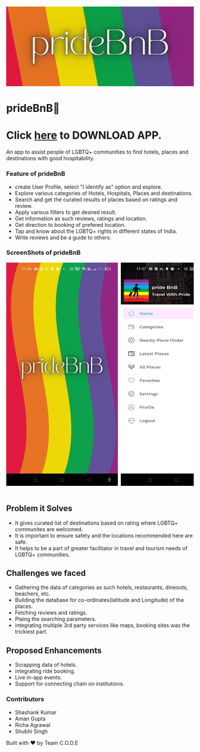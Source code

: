![](./Image-Assets/img1.gif)
# prideBnB🌈
# Click [here](https://drive.google.com/file/d/1RF7pnp8F0ohEH7v4KwviGIcm2bfD_ayj/view?usp=share_link) to DOWNLOAD APP. 
An app to assist people of LGBTQ+ communities to find hotels, places and destinations with good hospitability.

### Feature of prideBnB
- create User Profile, select "I identify as" option and explore.
- Explore various categories of Hotels, Hospitals, Places and destinations.
- Search and get the curated results of places based on ratings and review.
- Apply various filters to get desired result.
- Get information as such reviews, ratings and location.
- Get direction to booking of prefered location.
- Tap and know about the LGBTQ+ rights in different states of India.
- Write reviews and be a guide to others.


### ScreenShots of prideBnB 
<pre>
<img src="./images/img1.jpg" alt="1" width="300" height="600" /> <img src="./images/img2.jpg" alt="1" width="300" height="600" /> <img src="./images/img3.jpg" alt="1" width="300" height="600" /> <img src="./images/img11.jpg" alt="1" width="300" height="600" /> <img src="./images/img4.jpg" alt="1" width="300" height="600" /> <img src="./images/img5.jpg" alt="1"
	 width="300" height="600" /> <img src="./images/img6.jpg" alt="1"
	 width="300" height="600" /> <img src="./images/img7.jpg" alt="1"
	 width="300" height="600" />

</pre>

## Problem it Solves

- It gives curated list of destinations based on rating where LGBTQ+ communites are welcomed.
- It is important to ensure safety and the locations recommended here are safe.
- It helps to be a part of greater facilitator in travel and tourism needs of LGBTQ+ communities.

## Challenges we faced

- Gathering the data of categories as such hotels, restaurants, dineouts, beachers, etc.
- Building the database for co-ordinates(latitude and Longitude) of the places.
- Fetching reviews and ratings.
- Plaing the searching parameters.
- integrating multiple 3rd party services like maps, booking sites was the trickiest part.

## Proposed Enhancements
- Scrapping data of hotels.
- integrating ride booking.
- Live in-app events.
- Support for connecting chain on institutions.

### Contributors
- Shashank Kumar
- Aman Gupta
- Richa Agrawal
- Shubhi Singh

Built with ❤️ by Team C.O.D.E
